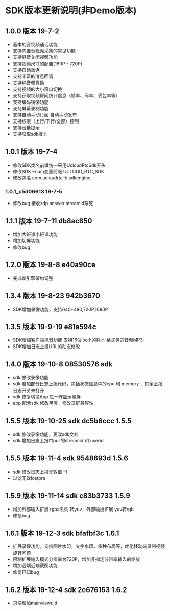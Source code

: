 # SDK版本更新说明(非Demo版本)

## 1.0.0 版本 19-7-2
* 基本的音视频通话功能	
* 支持内置音视频采集的常见功能	
* 支持静音关闭视频功能	
* 支持视频尺寸的配置(180P - 720P)	
* 支持自动重连	
* 支持丰富的消息回调	
* 支持纯音频互动	
* 支持视频的大小窗口切换	
* 支持获取视频房间统计信息（帧率、码率、丢包率等）	
* 支持编码镜像功能		
* 支持屏幕录制功能
* 支持自动手动订阅 自动手动发布
* 支持权限（上行/下行/全部）控制
* 支持音量提示
* 支持获取sdk版本

## 1.0.1 版本 19-7-4
* 修改SDK类名前缀统一采用UcloudRtcSdk开头
* 修改SDK Enum变量前缀 UCLOUD_RTC_SDK
* 修改包名 com.ucloudrtclib.sdkengine
### 1.0.1_c5d06613 19-7-5
* 修改bug 接收sdp answer streamid写死

## 1.1.1 版本 19-7-11 db8ac850
* 增加大班课小班课功能
* 增加切屏功能
* 修改bug

## 1.2.0 版本 19-8-8 e40a90ce
* 完成新引擎架构调整

## 1.3.4 版本 19-8-23 942b3670
* SDK增加录像功能，支持640*480,720P,1080P

## 1.3.5 版本 19-9-19 e81a594c 
* SDK增加客户端混音功能 支持16位 大小的样本 格式类的音频MP3。
* SDK增加日志上报URL的动态修改

## 1.4.0 版本 19-10-8 08530576 sdk 
* sdk 修改录像功能
* sdk 增加部分日志上报代码，包括状态信息中的cpu 和 memory ，其余上报日志开关未打开
* sdk 修复切换App 过一阵显示黑屏
* app 配合sdk 修改黑屏，修改录屏兼容性

## 1.5.5 版本 19-10-25 sdk dc5b6ccc 1.5.5  
* sdk 修改录像功能，更改sdk文档
* sdk 增加日志上报中pull的streamid 和 userid

## 1.5.5 版本 19-11-4 sdk 9548693d 1.5.6  
* sdk 修改日志上报无效值 -1
* 过滤无效lostpre 

## 1.5.9 版本 19-11-14 sdk c83b3733 1.5.9
* 增加外部输入扩展 rgba系列 转yuv，外部输出扩展 yuv转rgb
* 修复bug

## 1.6.1 版本 19-12-3 sdk bfafbf3c 1.6.1
* 扩展录像功能，支持图片水印，文字水印，多种布局等，优化移动端录制视频旋转问题
* 限制扩展输入模式分辨率为720P，增加非指定分辨率输入的缩放
* 增加远端近端截图功能
* 修复已知bug

## 1.6.2 版本 19-12-4 sdk 2e676153 1.6.2
* 录像增加mainviewuid

